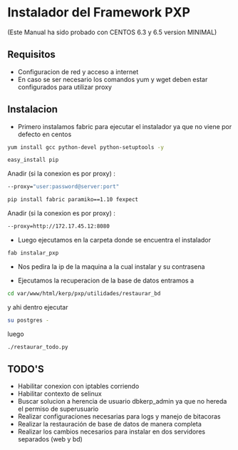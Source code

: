 Instalador del Framework PXP
===============================

(Este Manual ha sido probado con CENTOS 6.3 y 6.5 version MINIMAL) 

Requisitos
-----------

* Configuracion de red y acceso a internet
* En caso se ser necesario los comandos yum y wget deben estar configurados para utilizar proxy

Instalacion
------------

* Primero instalamos fabric para ejecutar el instalador ya que no viene por defecto en centos

```sh
yum install gcc python-devel python-setuptools -y
```

```sh
easy_install pip
```
Anadir (si la conexion es por proxy) :

```sh
--proxy="user:password@server:port"
```

```sh
pip install fabric paramiko==1.10 fexpect
```
Anadir (si la conexion es por proxy) :

```sh
--proxy=http://172.17.45.12:8080
```

* Luego ejecutamos en la carpeta donde se encuentra el instalador

```sh 
fab instalar_pxp
```

* Nos pedira la ip de la maquina a la cual instalar y su contrasena

* Ejecutamos la recuperacion de la base de datos entramos a 

```sh 
cd var/www/html/kerp/pxp/utilidades/restaurar_bd
```

y ahi dentro ejecutar 

```sh 
su postgres -
```

luego

```sh
./restaurar_todo.py
```

TODO'S
-------

* Habilitar conexion con iptables corriendo
* Habilitar contexto de selinux
* Buscar solucion a herencia de usuario dbkerp_admin ya que no hereda el permiso de superusuario
* Realizar configuraciones necesarias para logs y manejo de bitacoras
* Realizar la restauración de base de datos de manera completa
* Realizar los cambios necesarios para instalar en dos servidores separados (web y bd)
